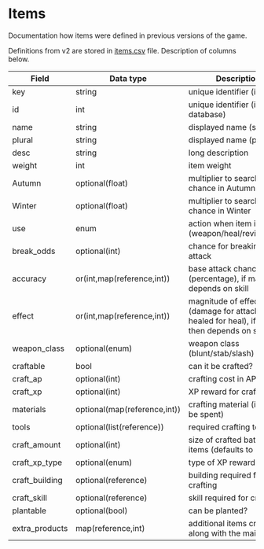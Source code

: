 # Items

Documentation how items were defined in previous versions of the game.

Definitions from v2 are stored in [items.csv](data/items.csv) file.
Description of columns below.

| Field          | Data type                    | Description                                                                               |
|----------------|------------------------------|-------------------------------------------------------------------------------------------|
| key            | string                       | unique identifier (in code)                                                               |
| id             | int                          | unique identifier (in database)                                                           |
| name           | string                       | displayed name (singular)                                                                 |
| plural         | string                       | displayed name (plural)                                                                   |
| desc           | string                       | long description                                                                          |
| weight         | int                          | item weight                                                                               |
| Autumn         | optional(float)              | multiplier to search chance in Autumn                                                     |
| Winter         | optional(float)              | multiplier to search chance in Winter                                                     |
| use            | enum                         | action when item is used (weapon/heal/revive/food)                                        |
| break_odds     | optional(int)                | chance for breaking on attack                                                             |
| accuracy       | or(int,map(reference,int))   | base attack chance (percentage), if map then depends on skill                             |
| effect         | or(int,map(reference,int))   | magnitude of effect (damage for attack, HP healed for heal), if map then depends on skill |
| weapon_class   | optional(enum)               | weapon class (blunt/stab/slash)                                                           |
| craftable      | bool                         | can it be crafted?                                                                        |
| craft_ap       | optional(int)                | crafting cost in AP                                                                       |
| craft_xp       | optional(int)                | XP reward for crafting                                                                    |
| materials      | optional(map(reference,int)) | crafting material (items to be spent)                                                     |
| tools          | optional(list(reference))    | required crafting tools                                                                   |
| craft_amount   | optional(int)                | size of crafted batch of items (defaults to 1)                                            |
| craft_xp_type  | optional(enum)               | type of XP reward                                                                         |
| craft_building | optional(reference)          | building required for crafting                                                            |
| craft_skill    | optional(reference)          | skill required for crafting                                                               |
| plantable      | optional(bool)               | can be planted?                                                                           |
| extra_products | map(reference,int)           | additional items created along with the main batch                                        |
